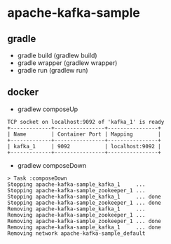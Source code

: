 # apache-kafka-sample

## gradle
- gradle build (gradlew build)
- gradle wrapper (gradlew wrapper)
- gradle run (gradlew run)

## docker
- gradlew composeUp
```
TCP socket on localhost:9092 of 'kafka_1' is ready
+-------------+----------------+----------------+
| Name        | Container Port | Mapping        |
+-------------+----------------+----------------+
| kafka_1     | 9092           | localhost:9092 |
+-------------+----------------+----------------+
```
- gradlew composeDown
```
> Task :composeDown
Stopping apache-kafka-sample_kafka_1     ...
Stopping apache-kafka-sample_zookeeper_1 ...
Stopping apache-kafka-sample_kafka_1     ... done
Stopping apache-kafka-sample_zookeeper_1 ... done
Removing apache-kafka-sample_kafka_1     ...
Removing apache-kafka-sample_zookeeper_1 ...
Removing apache-kafka-sample_zookeeper_1 ... done
Removing apache-kafka-sample_kafka_1     ... done
Removing network apache-kafka-sample_default
```
